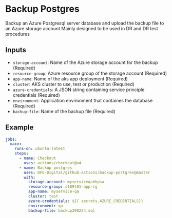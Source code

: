 # Backup Postgres

Backup an Azure Postgresql server database and upload the backup file to an Azure storage account
Mainly designed to be used in DR and DR test procedures

## Inputs
- `storage-account`: Name of the Azure storage account for the backup (Required)
- `resource-group`: Azure resource group of the storage account (Required)
- `app-name`: Name of the aks app deployment (Required)
- `cluster`: AKS cluster to use, test or production (Required)
- `azure-credentials`: A JSON string containing service principle credentials (Required)
- `environment`: Application environment that containes the database (Required)
- `backup-file`: Name of the backup file (Required)

## Example

```yaml
jobs:
  main:
    runs-on: ubuntu-latest
    steps:
      - name: Checkout
        uses: actions/checkout@v4
      - name: Backup postgres
        uses: DFE-Digital/github-actions/backup-postgres@master
        with:
          storage-account: myserviceqabkpsa
          resource-group: s189t01-app-rg
          app-name: myservice-qa
          cluster: test
          azure-credentials: ${{ secrets.AZURE_CREDENTIALS}}
          environment: qa
          backup-file: backup290224.sql
```
